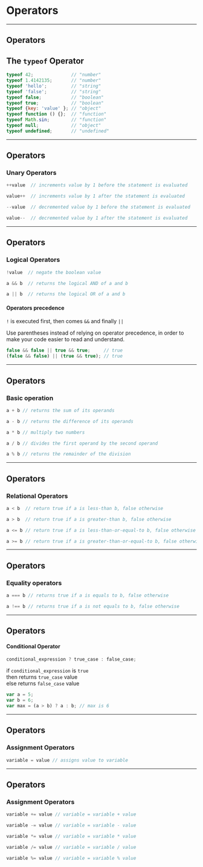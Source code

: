 # Operators

- - -

## Operators

## The `typeof` Operator

```js
typeof 42;              // "number"
typeof 1.4142135;       // "number"
typeof 'hello';         // "string"
typeof 'false';         // "string"
typeof false;           // "boolean"
typeof true;            // "boolean"
typeof {key: 'value' }; // "object"
typeof function () {};  // "function"
typeof Math.sin;        // "function"
typeof null;            // "object"
typeof undefined;       // "undefined"
```

- - -

## Operators

### Unary Operators

```js
++value  // increments value by 1 before the statement is evaluated 
```

```js
value++  // increments value by 1 after the statement is evaluated 
```

```js
--value  // decremented value by 1 before the statement is evaluated 
```

```js
value--  // decremented value by 1 after the statement is evaluated 
```

- - -

## Operators

### Logical Operators

```js
!value  // negate the boolean value
```

```js
a && b  // returns the logical AND of a and b 
```

```js
a || b  // returns the logical OR of a and b
```

#### Operators precedence

`!` is executed first, then comes `&&` and finally `||`

Use parentheses instead of relying on operator precedence,
in order to make your code easier to read and understand.

```js
false && false || true && true;     // true
(false && false) || (true && true); // true
```

- - -

## Operators

### Basic operation

```js
a + b // returns the sum of its operands
```

```js
a - b // returns the difference of its operands
```

```js
a * b // multiply two numbers
```

```js
a / b // divides the first operand by the second operand
```

```js
a % b // returns the remainder of the division 
```

- - -

## Operators

### Relational Operators

```js
a < b  // return true if a is less-than b, false otherwise
```

```js
a > b  // return true if a is greater-than b, false otherwise
```

```js
a <= b // return true if a is less-than-or-equal-to b, false otherwise
```

```js
a >= b // return true if a is greater-than-or-equal-to b, false otherwise 
```

- - -

## Operators

### Equality operators


```js
a === b // returns true if a is equals to b, false otherwise
```

```js
a !== b // returns true if a is not equals to b, false otherwise
```

- - -

## Operators

#### Conditional Operator

```js
conditional_expression ? true_case : false_case;
```

if `conditional_expression` is `true`  
then returns `true_case` value  
else returns `false_case` value

```js
var a = 5;
var b = 6;
var max = (a > b) ? a : b; // max is 6
```

- - -

## Operators

### Assignment Operators

```js
variable = value // assigns value to variable
```

- - -

## Operators

### Assignment Operators

```js
variable += value // variable = variable + value
```

```js
variable -= value // variable = variable - value
```

```js
variable *= value // variable = variable * value
```

```js
variable /= value // variable = variable / value
```

```js
variable %= value // variable = variable % value
```
